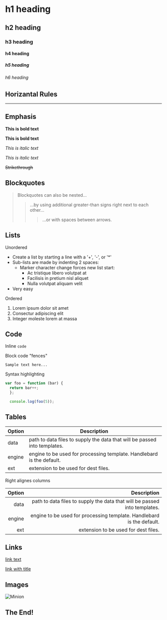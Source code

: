 # h1 heading
## h2 heading
### h3 heading
#### h4 heading
##### h5 heading
###### h6 heading


## Horizantal Rules

______


## Emphasis

**This is bold text**

__This is bold text__

*This is italic text*

_This is italic text_

~~Strikethrough~~


## Blockquotes


> Blockquotes can also be nested...
>>...by using additional greater-than signs right next to each other...
> > > ...or with spaces between arrows.


## Lists

Unordered

+ Create a list by starting a line with a '+', '-', or '*'
+ Sub-lists are made by indenting 2 spaces:
  - Marker character change forces new list start:
    * Ac tristique libero volutpat at
    + Facilisis in pretium nisl aliquet
    - Nulla volutpat aliquam velit
+ Very easy

Ordered

1. Lorem ipsum dolor sit amet
2. Consectur adipiscing elit
3. Integer moleste lorem at massa

## Code

Inline `code`

Block code "fences"

```
Sample text here...
```

Syntax highlighting

``` js
var foo = function (bar) {
  return bar++;
  };

  console.log(foo(5));
  ```

## Tables

| Option | Description |
| ------ | ----------- |
| data   | path to data files to supply the data that will be passed into templates. |
| engine | engine to be used for processing template. Handlebard is the default. |
| ext    | extension to be used for dest files. |

Right alignes columns

| Option | Description |
| ------:| -----------:|
| data   | path to data files to supply the data that will be passed into templates. |
| engine | engine to be used for processing template. Handlebard is the default. |
| ext    | extension to be used for dest files. |

## Links

[link text](http://dev.nodeca.com)

[link with title](http://nodeca.github.io/pica/demo/ "title text!")

## Images
![Minion](https://octodex.github.com/images/minion.png)

## The End!

    

